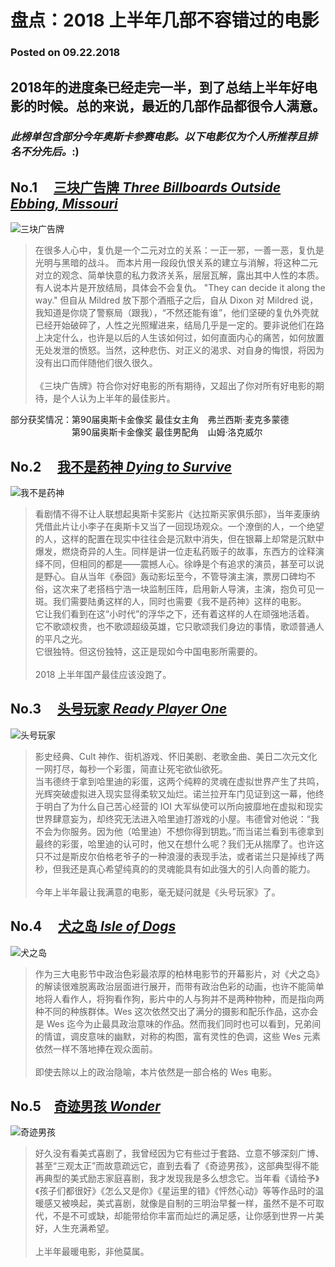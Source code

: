 # **盘点：2018 上半年几部不容错过的电影**
### Posted on 09.22.2018
## 2018年的进度条已经走完一半，到了总结上半年好电影的时候。总的来说，最近的几部作品都很令人满意。
### *此榜单包含部分今年奥斯卡参赛电影。以下电影仅为个人所推荐且排名不分先后。*:)

## No.1 　[三块广告牌 *Three Billboards Outside Ebbing, Missouri*](https://movie.douban.com/subject/26611804/)

![三块广告牌](http://img5.mtime.cn/pi/2018/01/09/142147.48238273_1000X1000.jpg "海报")
>在很多人心中，复仇是一个二元对立的关系：一正一邪，一善一恶，复仇是光明与黑暗的战斗。  而本片用一段段仇恨关系的建立与消解，将这种二元对立的观念、简单快意的私力救济关系，层层瓦解，露出其中人性的本质。  
有人说本片是开放结局，具体会不会复仇。 "They can decide it along the way." 但自从 Mildred 放下那个酒瓶子之后，自从 Dixon 对 Mildred 说，我知道是你烧了警察局（跟我），“不然还能有谁”，他们坚硬的复仇外壳就已经开始破碎了，人性之光照耀进来，结局几乎是一定的。要非说他们在路上决定什么，也许是以后的人生该如何过，如何直面内心的痛苦，如何放置无处发泄的愤怒。当然，这种悲伤、对正义的渴求、对自身的悔恨，将因为没有出口而伴随他们很久很久。      
<br/>《三块广告牌》符合你对好电影的所有期待，又超出了你对所有好电影的期待，是个人认为上半年的最佳影片。                     

部分获奖情况：第90届奥斯卡金像奖 最佳女主角　弗兰西斯·麦克多蒙德  
　　　　　　　第90届奥斯卡金像奖 最佳男配角　山姆·洛克威尔　　


## No.2 　[我不是药神 *Dying to Survive*](https://movie.douban.com/subject/26752088/)

![我不是药神](http://img5.mtime.cn/pi/2018/04/12/164527.28929612_1000X1000.jpg "我不是药神") 
>看剧情不得不让人联想起奥斯卡奖影片《达拉斯买家俱乐部》，当年麦康纳凭借此片让小李子在奥斯卡又当了一回现场观众。一个潦倒的人，一个绝望的人，这样的配置在现实中往往会是沉默中消失，但在银幕上却常是沉默中爆发，燃烧奇异的人生。同样是讲一位走私药贩子的故事，东西方的诠释演绎不同，但相同的都是——震撼人心。徐峥是个有追求的演员，甚至可以说是野心。自从当年《泰囧》轰动影坛至今，不管导演主演，票房口碑均不俗，这次来了老搭档宁浩一块监制压阵，启用新人导演，主演，抱负可见一斑。我们需要陆勇这样的人，同时也需要《我不是药神》这样的电影。  
它让我们看到在这“小时代”的浮华之下，还有着这样的人在顽强地活着。
它不歌颂权贵，也不歌颂超级英雄，它只歌颂我们身边的事情，歌颂普通人的平凡之光。  
它很独特。但这份独特，这正是现如今中国电影所需要的。   
<br/>2018 上半年国产最佳应该没跑了。


## No.3 　[头号玩家 *Ready Player One*](https://movie.douban.com/subject/4920389/)

![头号玩家](http://img5.mtime.cn/pi/2018/03/01/155751.77028095_1000X1000.jpg "头号玩家")
>影史经典、Cult 神作、街机游戏、怀旧美剧、老歌金曲、美日二次元文化一网打尽，每秒一个彩蛋，简直让死宅欲仙欲死。  
当韦德终于拿到哈里迪的彩蛋，这两个纯粹的灵魂在虚拟世界产生了共鸣，光辉突破虚拟进入现实显得柔软又灿烂。诺兰拉开车门见证到这一幕，他终于明白了为什么自己苦心经营的 IOI 大军纵使可以所向披靡地在虚拟和现实世界肆意妄为，却终究无法进入哈里迪打游戏的小屋。韦德曾对他说：“我不会为你服务。因为他（哈里迪）不想你得到钥匙。”而当诺兰看到韦德拿到最终的彩蛋，哈里迪的认可时，他又在想什么呢？我们无从揣摩了。也许这只不过是斯皮尔伯格老爷子的一种浪漫的表现手法，或者诺兰只是掉线了两秒，但我还是真心希望纯真的的灵魂能具有如此强大的引人向善的能力。  
<br/>今年上半年最让我满意的电影，毫无疑问就是《头号玩家》了。

## No.4 　[犬之岛 *Isle of Dogs*](https://movie.douban.com/subject/26640371/)

![犬之岛](http://img5.mtime.cn/pi/2018/03/19/093232.70808018_1000X1000.jpg "犬之岛")
>作为三大电影节中政治色彩最浓厚的柏林电影节的开幕影片，对《犬之岛》的解读很难脱离政治层面进行展开，而带有政治色彩的动画，也许不能简单地将人看作人，将狗看作狗，影片中的人与狗并不是两种物种，而是指向两种不同的种族群体。Wes 这次依然交出了满分的摄影和配乐作品，这亦会是 Wes 迄今为止最具政治意味的作品。然而我们同时也可以看到，兄弟间的情谊，调皮意味的幽默，对称的构图，富有灵性的色调，这些 Wes 元素依然一样不落地捧在观众面前。  
<br/>即使去除以上的政治隐喻，本片依然是一部合格的 Wes 电影。

## No.5　[奇迹男孩  *Wonder*](https://movie.douban.com/subject/26787574/)

![奇迹男孩](http://img5.mtime.cn/pi/2017/12/15/094313.78599719_1000X1000.jpg "奇迹男孩")
>好久没有看美式喜剧了，我曾经因为它有些过于套路、立意不够深刻广博、甚至“三观太正”而故意疏远它，直到去看了《奇迹男孩》，这部典型得不能再典型的美式励志家庭喜剧，我才发现我是多么想念它。当年看《请给予》《孩子们都很好》《怎么又是你》《星运里的错》《怦然心动》等等作品时的温暖感又被唤起，美式喜剧，就像是自制的三明治早餐一样，虽然不是不可取代，不是不可或缺，却能带给你丰富而灿烂的满足感，让你感到世界一片美好，人生充满希望。  
<br/>上半年最暖电影，非他莫属。